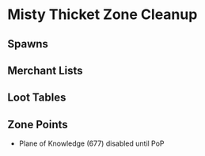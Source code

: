 # Misty Thicket Zone Cleanup

## Spawns

## Merchant Lists

## Loot Tables

## Zone Points
* Plane of Knowledge (677) disabled until PoP
